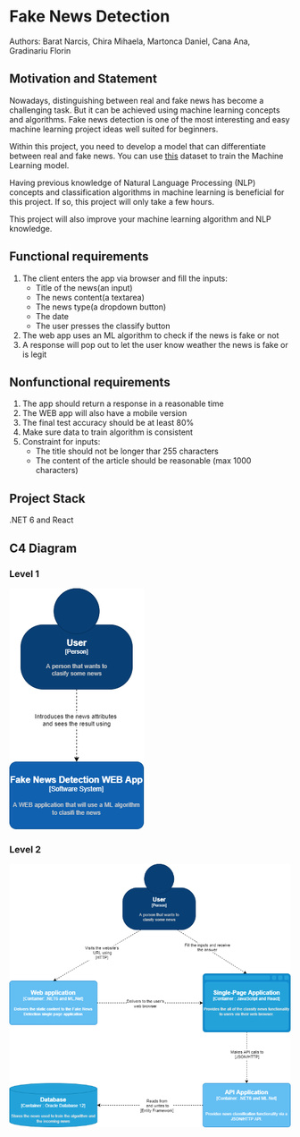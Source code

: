 # Fake News Detection

Authors: Barat Narcis, Chira Mihaela, Martonca Daniel, Cana Ana, Gradinariu Florin

## Motivation and Statement
Nowadays, distinguishing between real and fake news has become a challenging task. But it can be achieved using machine learning concepts and algorithms. Fake news detection is one of the most interesting and easy machine learning project ideas well suited for beginners.

Within this project, you need to develop a model that can differentiate between real and fake news. You can use [this](https://www.kaggle.com/clmentbisaillon/fake-and-real-news-dataset) dataset to train the Machine Learning model.

Having previous knowledge of Natural Language Processing (NLP) concepts and classification algorithms in machine learning is beneficial for this project. If so, this project will only take a few hours.

This project will also improve your machine learning algorithm and NLP knowledge.

## Functional requirements

1. The client enters the app via browser and fill the inputs:
   * Title of the news(an input)
   * The news content(a textarea)
   * The news type(a dropdown button)
   * The date
   * The user presses the classify button
2. The web app uses an ML algorithm to check if the news is fake or not
3. A response will pop out to let the user know weather the news is fake or is legit

## Nonfunctional requirements

1. The app should return a response in a reasonable time
2. The WEB app will also have a mobile version
3. The final test accuracy should be at least 80%
4. Make sure data to train algorithm is consistent
5. Constraint for inputs:
   * The title should not be longer thar 255 characters
   * The content of the article should be reasonable (max 1000 characters)


## Project Stack

.NET 6 and React

## C4 Diagram

### Level 1

![Images/C4Lvl1.png](Images/C4Lvl1.png)

### Level 2

![Images/C4Lvl2.png](Images/C4Lvl2.png)
